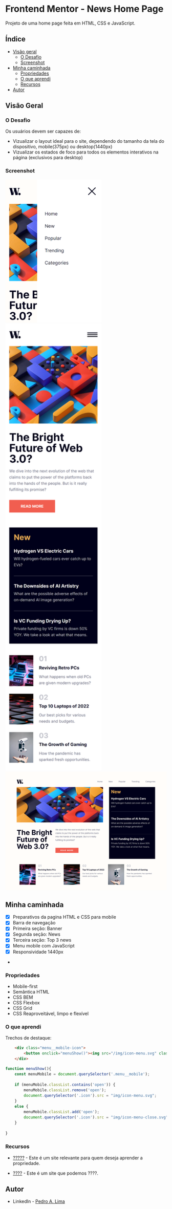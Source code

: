 # Frontend Mentor - News Home Page
Projeto de uma home page feita em HTML, CSS e JavaScript.
## Índice

- [Visão geral](#visao-geral)
  - [O Desafio](#o-desafio)
  - [Screenshot](#screenshot)
- [Minha caminhada](#minha-caminhada)
  - [Propriedades](#propriedades)
  - [O que aprendi](#o-que-aprendi)
  - [Recursos](#recursos)
- [Autor](#autor)

## Visão Geral

### O Desafio

Os usuários devem ser capazes de:

- Vizualizar o layout ideal para o site, dependendo do tamanho da tela do dispositivo, mobile(375px) ou desktop(1440px)
- Vizualizar os estados de foco para todos os elementos interativos na página (exclusivos para desktop)

### Screenshot

<html>
    <img src="./img/menu-mobile.png" width="300">
    <img src="./img/screenshot-mobile.png" width="300">
    <img src="./img/screenshot-desktop.png" width="720">
</html>

## Minha caminhada

- [x] Preparativos da pagina HTML e CSS para mobile
- [x] Barra de navegação
- [x] Primeira seção: Banner
- [x] Segunda seção: News
- [x] Terceira seção: Top 3 news
- [x] Menu mobile com JavaScript
- [x] Responsividade 1440px
- 

### Propriedades

- Mobile-first
- Semântica HTML
- CSS BEM
- CSS Flexbox
- CSS Grid
- CSS Reaproveitável, limpo e flexível


### O que aprendi

Trechos de destaque:

```html
    <div class="menu__mobile-icon">
        <button onclick="menuShow()"><img src="/img/icon-menu.svg" class="icon" alt="Imagem de menu"></button>
    </div>
```

```javascript
function menuShow(){
    const menuMobile = document.querySelector('.menu__mobile');

    if (menuMobile.classList.contains('open')) {
        menuMobile.classList.remove('open');
        document.querySelector('.icon').src = "img/icon-menu.svg";
    }
    else {
        menuMobile.classList.add('open');
        document.querySelector('.icon').src = "img/icon-menu-close.svg";
    }

}
```

### Recursos

- [?????](https://??????) - Este é um site relevante para quem deseja aprender a propriedade.

- [????](https://?????) - Este é um site que podemos ????.

## Autor

- LinkedIn - [Pedro A. Lima](https://www.linkedin.com/in/pedrolima626/)
